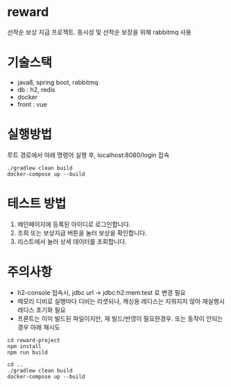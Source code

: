 # reward

선착순 보상 지급 프로젝트.
동시성 및 선착순 보장을 위해 rabbitmq 사용

# 기술스택
- java8, spring boot, rabbitmq
- db : h2, redis
- docker 
- front : vue

# 실행방법
루트 경로에서 아래 명령어 실행 후, localhost:8080/login 접속
```
./gradlew clean build
docker-compose up --build 
```

# 테스트 방법
1. 메인페이지에 등록된 아이디로 로그인합니다.
2. 조회 또는 보상지급 버튼을 눌러 보상을 확인합니다.
3. 리스트에서 눌러 상세 데이터를 조회합니다.

# 주의사항
- h2-console 접속시, jdbc url -> jdbc:h2:mem:test 로 변경 필요
- 메모리 디비로 실행마다 디비는 리셋되나, 캐싱용 레디스는 지워지지 않아 재실행시 레디스 초기화 필요
- 프론트는 이미 빌드된 파일이지만, 재 빌드/반영이 필요한경우. 또는 동작이 안되는경우 아래 재시도
```
cd reward-project
npm install
npm run build

cd ..
./gradlew clean build
docker-compose up --build
```

